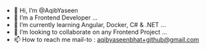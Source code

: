 - 👋 Hi, I’m @AqibYaseen
- 👀 I’m a Frontend Developer ...
- 🌱 I’m currently learning Angular, Docker, C# & .NET ...
- 💞️ I’m looking to collaborate on any Frontend Project ...
- 📫 How to reach me mail-to : aqibyaseenbhat+github@gmail.com


<!---
AqibYaseen/AqibYaseen is a ✨ special ✨ repository because its `README.md` (this file) appears on your GitHub profile.
You can click the Preview link to take a look at your changes.
--->
